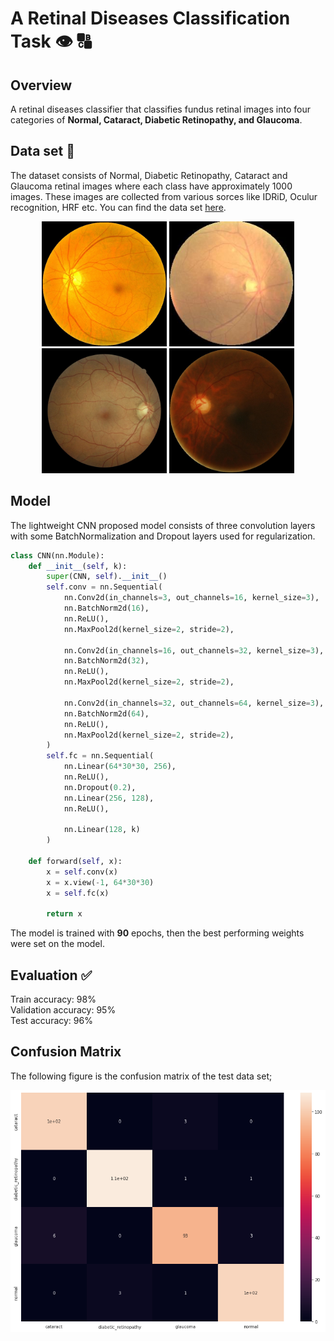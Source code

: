 # A Retinal Diseases Classification Task 👁️ :capital_abcd:

## Overview
A retinal diseases classifier that classifies fundus retinal images into four categories of **Normal, Cataract, Diabetic Retinopathy, and Glaucoma**.

## Data set :file_folder:
The dataset consists of Normal, Diabetic Retinopathy, Cataract and Glaucoma retinal images where each class have approximately 1000 images. These images are collected from various sorces like IDRiD, Oculur recognition, HRF etc. You can find the data set [here](https://www.kaggle.com/datasets/gunavenkatdoddi/eye-diseases-classification).
<p class="row" float="left" align="middle">
  <img src="/images/normal.jpg" width="200" title="Normal"/>
  <img src="/images/cataract.jpg" width="200" title="Cataract"/> 
  <img src="/images/dr.jpeg" width="200" title="Diabetic Retinopathy"/>
  <img src="/images/glaucoma.jpg" width="200" title="Glaucoma"/>
</p>

## Model 
The lightweight CNN proposed model consists of three convolution layers with some BatchNormalization and Dropout layers used for regularization.

```python
class CNN(nn.Module):
    def __init__(self, k):
        super(CNN, self).__init__()
        self.conv = nn.Sequential(
            nn.Conv2d(in_channels=3, out_channels=16, kernel_size=3),
            nn.BatchNorm2d(16),
            nn.ReLU(),
            nn.MaxPool2d(kernel_size=2, stride=2),

            nn.Conv2d(in_channels=16, out_channels=32, kernel_size=3),
            nn.BatchNorm2d(32),
            nn.ReLU(),
            nn.MaxPool2d(kernel_size=2, stride=2),

            nn.Conv2d(in_channels=32, out_channels=64, kernel_size=3),
            nn.BatchNorm2d(64),
            nn.ReLU(),
            nn.MaxPool2d(kernel_size=2, stride=2),
        )
        self.fc = nn.Sequential(
            nn.Linear(64*30*30, 256),
            nn.ReLU(),
            nn.Dropout(0.2),
            nn.Linear(256, 128),
            nn.ReLU(),

            nn.Linear(128, k)
        )

    def forward(self, x):
        x = self.conv(x)
        x = x.view(-1, 64*30*30)
        x = self.fc(x)
        
        return x
```
The model is trained with **90** epochs, then the best performing weights were set on the model.

## Evaluation :white_check_mark:
Train accuracy: 98%<br>
Validation accuracy: 95%<br>
Test accuracy:  96%
<br>
## Confusion Matrix
The following figure is the confusion matrix of the test data set;
<p class="row" float="left" align="middle">
  <img src="/images/confusion_matrix.png" title="confusion matrix"/>
</p>


